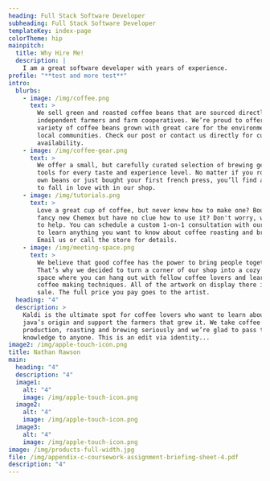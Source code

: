 ```yaml
---
heading: Full Stack Software Developer
subheading: Full Stack Software Developer
templateKey: index-page
colorTheme: hip
mainpitch:
  title: Why Hire Me!
  description: |
    I am a great software developer with years of experience.
profile: "**test and more test**"
intro:
  blurbs:
    - image: /img/coffee.png
      text: >
        We sell green and roasted coffee beans that are sourced directly from
        independent farmers and farm cooperatives. We’re proud to offer a
        variety of coffee beans grown with great care for the environment and
        local communities. Check our post or contact us directly for current
        availability.
    - image: /img/coffee-gear.png
      text: >
        We offer a small, but carefully curated selection of brewing gear and
        tools for every taste and experience level. No matter if you roast your
        own beans or just bought your first french press, you’ll find a gadget
        to fall in love with in our shop.
    - image: /img/tutorials.png
      text: >
        Love a great cup of coffee, but never knew how to make one? Bought a
        fancy new Chemex but have no clue how to use it? Don't worry, we’re here
        to help. You can schedule a custom 1-on-1 consultation with our baristas
        to learn anything you want to know about coffee roasting and brewing.
        Email us or call the store for details.
    - image: /img/meeting-space.png
      text: >
        We believe that good coffee has the power to bring people together.
        That’s why we decided to turn a corner of our shop into a cozy meeting
        space where you can hang out with fellow coffee lovers and learn about
        coffee making techniques. All of the artwork on display there is for
        sale. The full price you pay goes to the artist.
  heading: "4"
  description: >
    Kaldi is the ultimate spot for coffee lovers who want to learn about their
    java’s origin and support the farmers that grew it. We take coffee
    production, roasting and brewing seriously and we’re glad to pass that
    knowledge to anyone. This is an edit via identity...
image2: /img/apple-touch-icon.png
title: Nathan Rawson
main:
  heading: "4"
  description: "4"
  image1:
    alt: "4"
    image: /img/apple-touch-icon.png
  image2:
    alt: "4"
    image: /img/apple-touch-icon.png
  image3:
    alt: "4"
    image: /img/apple-touch-icon.png
image: /img/products-full-width.jpg
file: /img/appendix-c-coursework-assignment-briefing-sheet-4.pdf
description: "4"
---
```

